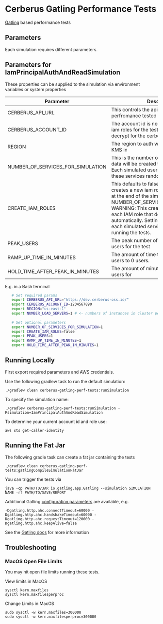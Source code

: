 # Cerberus Gatling Performance Tests

[Gatling](http://gatling.io/) based performance tests

## Parameters

Each simulation requires different parameters.

## Parameters for IamPrincipalAuthAndReadSimulation

These properties can be supplied to the simulation via environment variables or system properties

Parameter | Description
--------- | ---------------
CERBERUS_API_URL | This controls the api that will be perfromance tested
CERBERUS_ACCOUNT_ID | The account id is needed when creating iam roles for the test and granting kms decrypt for the cerberus account
REGION | The region to auth with Cerberus and use KMS in
NUMBER_OF_SERVICES_FOR_SIMULATION | This is the number of SDBs with random data will be created for the simulation. Each simulated user will be fed one of these services randomly to be.
CREATE_IAM_ROLES | This defaults to false. Setting this to true creates a new iam role that will get deleted at the end of the simulation for each NUMBER_OF_SERVICES_FOR_SIMULATION WARNING: This creates a KMS key for each IAM role that does not get cleaned up automatically. Setting this to false makes each simulated service use the role that is running the tests.
PEAK_USERS | The peak number of simulated concurrent users for the test
RAMP_UP_TIME_IN_MINUTES | The amount of time to ramp up from peak users to 0 users.
HOLD_TIME_AFTER_PEAK_IN_MINUTES | The amount of minutes to hold the peak users for

E.g. in a Bash terminal

```bash
   # Set required params
   export CERBERUS_API_URL="https://dev.cerberus-oss.io/"
   export CERBERUS_ACCOUNT_ID=1234567890
   export REGION="us-east-1"
   export NUMBER_LOAD_SERVERS=1 # <- numbers of instances in cluster performing gatling tests
   
   # Set optional parameters
   export NUMBER_OF_SERVICES_FOR_SIMULATION=1
   export CREATE_IAM_ROLES=false
   export PEAK_USERS=1
   export RAMP_UP_TIME_IN_MINUTES=1
   export HOLD_TIME_AFTER_PEAK_IN_MINUTES=1
```

## Running Locally

First export required parameters and AWS credentials.

Use the following gradlew task to run the default simulation:

    ./gradlew clean cerberus-gatling-perf-tests:runSimulation

To specify the simulation name:

    ./gradlew cerberus-gatling-perf-tests:runSimulation -Psimulation=IamPrincipalAuthAndReadSimulation
    
To determine your current account id and role use:

    aws sts get-caller-identity
    
## Running the Fat Jar

The following gradle task can create a fat jar containing the tests

    ./gradlew clean cerberus-gatling-perf-tests:gatlingCompileSimulationFatJar
    
You can trigger the tests via 

    java -cp PATH/TO/JAR io.gatling.app.Gatling --simulation SIMULATION NAME -rf PATH/TO/SAVE/REPORT

Additional Gatling [configuration parameters](https://github.com/gatling/gatling/blob/master/gatling-core/src/main/resources/gatling-defaults.conf) are available, e.g.

    -Dgatling.http.ahc.connectTimeout=60000 -Dgatling.http.ahc.handshakeTimeout=60000 -Dgatling.http.ahc.requestTimeout=120000 -Dgatling.http.ahc.keepAlive=false    
    
See the [Gatling docs](http://gatling.io/docs/current/) for more information

## Troubleshooting

### MacOS Open File Limits

You may hit open file limits running these tests.

View limits in MacOS

    sysctl kern.maxfiles
    sysctl kern.maxfilesperproc

Change Limits in MacOS

    sudo sysctl -w kern.maxfiles=300000
    sudo sysctl -w kern.maxfilesperproc=300000
